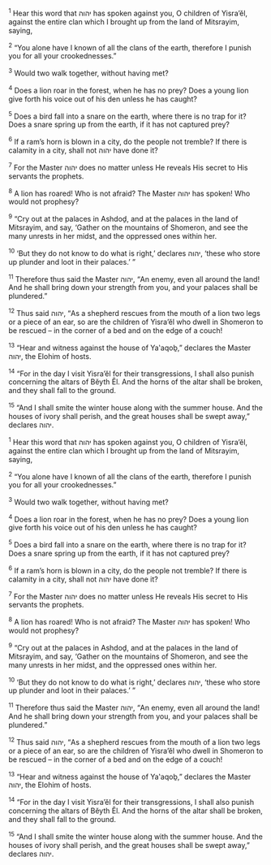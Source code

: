 <sup>1</sup> Hear this word that יהוה has spoken against you, O children of Yisra’ĕl, against the entire clan which I brought up from the land of Mitsrayim, saying,

<sup>2</sup> “You alone have I known of all the clans of the earth, therefore I punish you for all your crookednesses.”

<sup>3</sup> Would two walk together, without having met?

<sup>4</sup> Does a lion roar in the forest, when he has no prey? Does a young lion give forth his voice out of his den unless he has caught?

<sup>5</sup> Does a bird fall into a snare on the earth, where there is no trap for it? Does a snare spring up from the earth, if it has not captured prey?

<sup>6</sup> If a ram’s horn is blown in a city, do the people not tremble? If there is calamity in a city, shall not יהוה have done it?

<sup>7</sup> For the Master יהוה does no matter unless He reveals His secret to His servants the prophets.

<sup>8</sup> A lion has roared! Who is not afraid? The Master יהוה has spoken! Who would not prophesy?

<sup>9</sup> “Cry out at the palaces in Ashdoḏ, and at the palaces in the land of Mitsrayim, and say, ‘Gather on the mountains of Shomeron, and see the many unrests in her midst, and the oppressed ones within her.

<sup>10</sup> ‘But they do not know to do what is right,’ declares יהוה, ‘these who store up plunder and loot in their palaces.’ ”

<sup>11</sup> Therefore thus said the Master יהוה, “An enemy, even all around the land! And he shall bring down your strength from you, and your palaces shall be plundered.”

<sup>12</sup> Thus said יהוה, “As a shepherd rescues from the mouth of a lion two legs or a piece of an ear, so are the children of Yisra’ĕl who dwell in Shomeron to be rescued – in the corner of a bed and on the edge of a couch!

<sup>13</sup> “Hear and witness against the house of Ya‛aqoḇ,” declares the Master יהוה, the Elohim of hosts.

<sup>14</sup> “For in the day I visit Yisra’ĕl for their transgressions, I shall also punish concerning the altars of Bĕyth Ĕl. And the horns of the altar shall be broken, and they shall fall to the ground.

<sup>15</sup> “And I shall smite the winter house along with the summer house. And the houses of ivory shall perish, and the great houses shall be swept away,” declares יהוה.

<sup>1</sup> Hear this word that יהוה has spoken against you, O children of Yisra’ĕl, against the entire clan which I brought up from the land of Mitsrayim, saying,

<sup>2</sup> “You alone have I known of all the clans of the earth, therefore I punish you for all your crookednesses.”

<sup>3</sup> Would two walk together, without having met?

<sup>4</sup> Does a lion roar in the forest, when he has no prey? Does a young lion give forth his voice out of his den unless he has caught?

<sup>5</sup> Does a bird fall into a snare on the earth, where there is no trap for it? Does a snare spring up from the earth, if it has not captured prey?

<sup>6</sup> If a ram’s horn is blown in a city, do the people not tremble? If there is calamity in a city, shall not יהוה have done it?

<sup>7</sup> For the Master יהוה does no matter unless He reveals His secret to His servants the prophets.

<sup>8</sup> A lion has roared! Who is not afraid? The Master יהוה has spoken! Who would not prophesy?

<sup>9</sup> “Cry out at the palaces in Ashdoḏ, and at the palaces in the land of Mitsrayim, and say, ‘Gather on the mountains of Shomeron, and see the many unrests in her midst, and the oppressed ones within her.

<sup>10</sup> ‘But they do not know to do what is right,’ declares יהוה, ‘these who store up plunder and loot in their palaces.’ ”

<sup>11</sup> Therefore thus said the Master יהוה, “An enemy, even all around the land! And he shall bring down your strength from you, and your palaces shall be plundered.”

<sup>12</sup> Thus said יהוה, “As a shepherd rescues from the mouth of a lion two legs or a piece of an ear, so are the children of Yisra’ĕl who dwell in Shomeron to be rescued – in the corner of a bed and on the edge of a couch!

<sup>13</sup> “Hear and witness against the house of Ya‛aqoḇ,” declares the Master יהוה, the Elohim of hosts.

<sup>14</sup> “For in the day I visit Yisra’ĕl for their transgressions, I shall also punish concerning the altars of Bĕyth Ĕl. And the horns of the altar shall be broken, and they shall fall to the ground.

<sup>15</sup> “And I shall smite the winter house along with the summer house. And the houses of ivory shall perish, and the great houses shall be swept away,” declares יהוה.

